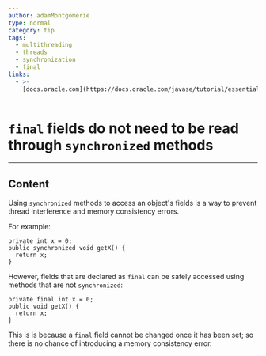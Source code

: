 ```yaml
---
author: adamMontgomerie
type: normal
category: tip
tags:
  - multithreading
  - threads
  - synchronization
  - final
links:
  - >-
    [docs.oracle.com](https://docs.oracle.com/javase/tutorial/essential/concurrency/syncmeth.html){website}
---
```


# `final` fields do not need to be read through `synchronized` methods


---

## Content

Using `synchronized` methods to access an object's fields is a way to prevent thread interference and memory consistency errors.

For example:

```plain-text
private int x = 0;
public synchronized void getX() {
  return x;
}
```

However, fields that are declared as `final` can be safely accessed using methods that are not `synchronized`:

```plain-text
private final int x = 0;
public void getX() {
  return x;
}
```

This is is because a `final` field cannot be changed once it has been set; so there is no chance of introducing a memory consistency error.
 
